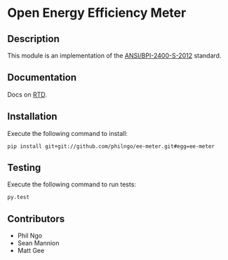 Open Energy Efficiency Meter
============================

Description
-----------

This module is an implementation of the [ANSI/BPI-2400-S-2012](http://www.bpi.org/Web%20Download/BPI%20Standards/BPI-2400-S-2012_Standard_Practice_for_Standardized_Qualification_of_Whole-House%20Energy%20Savings_9-28-12_sg.pdf) standard.

Documentation
-------------

Docs on [RTD](http://eemeter.readthedocs.org/en/latest/).

Installation
------------

Execute the following command to install:

    pip install git+git://github.com/philngo/ee-meter.git#egg=ee-meter

Testing
-------

Execute the following command to run tests:

    py.test

Contributors
------------

+ Phil Ngo
+ Sean Mannion
+ Matt Gee


